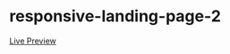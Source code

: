 # responsive-landing-page-2

<a href="https://sunaramwebdev.github.io/responsive-landing-page-2/">Live Preview</a>
